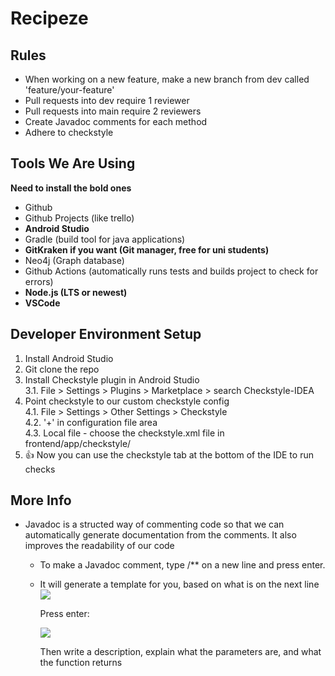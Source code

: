 # Recipeze

## Rules

- When working on a new feature, make a new branch from dev called 'feature/your-feature'
- Pull requests into dev require 1 reviewer
- Pull requests into main require 2 reviewers
- Create Javadoc comments for each method
- Adhere to checkstyle


## Tools We Are Using
**Need to install the bold ones**

- Github
- Github Projects (like trello)
- **Android Studio**
- Gradle (build tool for java applications)
- **GitKraken if you want (Git manager, free for uni students)**
- Neo4j (Graph database)
- Github Actions (automatically runs tests and builds project to check for errors)
- **Node.js (LTS or newest)**
- **VSCode**


## Developer Environment Setup
1. Install Android Studio
2. Git clone the repo
3. Install Checkstyle plugin in Android Studio  
  3.1. File > Settings > Plugins > Marketplace > search Checkstyle-IDEA
4. Point checkstyle to our custom checkstyle config  
  4.1. File > Settings > Other Settings > Checkstyle  
  4.2. '+' in configuration file area  
  4.3. Local file - choose the checkstyle.xml file in frontend/app/checkstyle/
5. 👍 Now you can use the checkstyle tab at the bottom of the IDE to run checks



## More Info

- Javadoc is a structed way of commenting code so that we can automatically generate documentation from the comments. It also improves the readability of our code  
  - To make a Javadoc comment, type /** on a new line and press enter.
  - It will generate a template for you, based on what is on the next line
  ![](https://i.ibb.co/kSVLwGr/image.png)  

    Press enter:

    ![](https://i.ibb.co/mRZHdw9/image.png)

      Then write a description, explain what the parameters are, and what the function returns
  